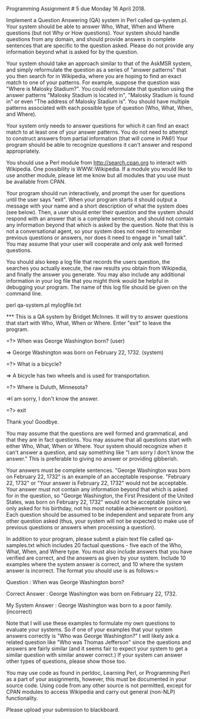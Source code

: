 Programming Assignment # 5 due Monday 16 April 2018.

Implement a Question Answering (QA) system in Perl called qa-system.pl. Your system should be able to answer Who, What, When and Where questions (but not Why or How questions). Your system should handle questions from any domain, and should provide answers in complete sentences that are specific to the question asked. Please do not provide any information beyond what is asked for by the question.

Your system should take an approach similar to that of the AskMSR system, and simply reformulate the question as a series of "answer patterns" that you then search for in Wikipedia, where you are hoping to find an exact match to one of your patterns. For example, suppose the question was "Where is Malosky Stadium?". You could reformulate that question using the answer patterns "Malosky Stadium is located in", "Malosky Stadium is found in" or even "The address of Malosky Stadium is". You should have multiple patterns associated with each possible type of question (Who, What, When, and Where).

Your system only needs to answer questions for which it can find an exact match to at least one of your answer patterns. You do not need to attempt to construct answers from partial information (that will come in PA6!) Your program should be able to recognize questions it can't answer and respond appropriately.

You should use a Perl module from http://search.cpan.org to interact with Wikipedia. One possibility is WWW::Wikipedia. If a module you would like to use another module, please let me know but all modules that you use must be available from CPAN.

Your program should run interactively, and prompt the user for questions until the user says "exit". When your program starts it should output a message with your name and a short description of what the system does (see below). Then, a user should enter their question and the system should respond with an answer that is a complete sentence, and should not contain any information beyond that which is asked by the question. Note that this is not a conversational agent, so your system does not need to remember previous questions or answers, nor does it need to engage in "small talk". You may assume that your user will cooperate and only ask well formed questions.

You should also keep a log file that records the users question, the searches you actually execute, the raw results you obtain from Wikipedia, and finally the answer you generate. You may also include any additional information in your log file that you might think would be helpful in debugging your program. The name of this log file should be given on the command line. 

perl qa-system.pl mylogfile.txt

*** This is a QA system by Bridget McInnes. It will try to answer questions that start with Who, What, When or Where. Enter "exit" to leave the program.

=?> When was George Washington born? (user)

=> George Washington was born on February 22, 1732. (system)

=?> What is a bicycle?

=> A bicycle has two wheels and is used for transportation.

=?> Where is Duluth, Minnesota?

=>I am sorry, I don't know the answer.

=?> exit

Thank you! Goodbye.

You may assume that the questions are well formed and grammatical, and that they are in fact questions. You may assume that all questions start with either Who, What, When or Where. Your system should recognize when it can't answer a question, and say something like "I am sorry I don't know the answer."  This is preferable to giving no answer or providing gibberish.

Your answers must be complete sentences. "George Washington was born on February 22, 1732" is an example of an acceptable response. "February 22, 1732" or "Your answer is February 22, 1732" would not be acceptable. Your answer must not contain any information beyond that which is asked for in the question, so "George Washington, the First President of the United States, was born on February 22, 1732" would not be acceptable (since we only asked for his birthday, not his most notable achievement or position). Each question should be assumed to be independent and separate from any other question asked (thus, your system will not be expected to make use of previous questions or answers when processing a question).

In addition to your program, please submit a plain text file called qa-samples.txt which includes 20 factual questions - five each of the Who, What, When, and Where type. You must also include answers that you have verified are correct, and the answers as given by your system. Include 10 examples where the system answer is correct, and 10 where the system answer is incorrect. The format you should use is as follows:=

Question : When was George Washington born?

Correct Answer : George Washington was born on February 22, 1732.

My System Answer : George Washington was born to a poor family. (incorrect)

Note that I will use these examples to formulate my own questions to evaluate your systems. So if one of your examples that your system answers correctly is "Who was George Washington?" I will likely ask a related question like "Who was Thomas Jefferson" since the questions and answers are fairly similar (and it seems fair to expect your system to get a similar question with similar answer correct.) If your system can answer other types of questions, please show those too.

You may use code as found in perldoc, Learning Perl, or Programming Perl as a part of your assignments, however, this must be documented in your source code. Using code from any other source is not permitted, except for CPAN modules to access Wikipedia and carry out general (non-NLP) functionality.

Please upload your submission to blackboard.